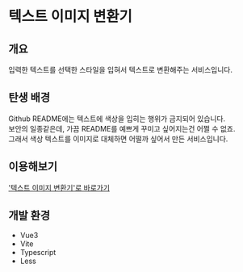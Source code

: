 # 텍스트 이미지 변환기
## 개요
입력한 텍스트를 선택한 스타일을 입혀서 텍스트로 변환해주는 서비스입니다.
## 탄생 배경
Github README에는 텍스트에 색상을 입히는 행위가 금지되어 있습니다.  
보안의 일종같은데, 가끔 README를 예쁘게 꾸미고 싶어지는건 어쩔 수 없죠.  
그래서 색상 텍스트를 이미지로 대체하면 어떨까 싶어서 만든 서비스입니다.
## 이용해보기
['텍스트 이미지 변환기'로 바로가기][변환기]
## 개발 환경
- Vue3
- Vite
- Typescript
- Less

[변환기]: https://text-generator.funapp.day
